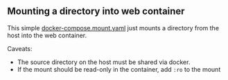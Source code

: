 ## Mounting a directory into web container

This simple [docker-compose.mount.yaml](docker-compose.mount.yaml) just mounts a directory from the host into the web container. 

Caveats:

* The source directory on the host must be shared via docker. 
* If the mount should be read-only in the container, add `:ro` to the mount 
